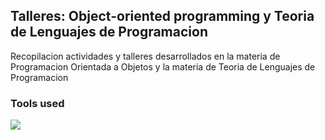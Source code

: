 ## Talleres: Object-oriented programming y Teoria de Lenguajes de Programacion

Recopilacion actividades y talleres desarrollados en la materia de Programacion Orientada a Objetos y la materia de Teoria de Lenguajes de Programacion

### Tools used

<a href="https://skillicons.dev">
  <img src="https://skillicons.dev/icons?i=java,py,scala,git,github,vscode&theme=dark" />
</a>
